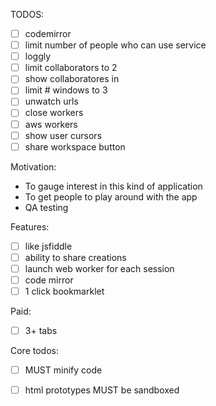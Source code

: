 TODOS:

- [ ] codemirror
- [ ] limit number of people who can use service
- [ ] loggly
- [ ] limit collaborators to 2
- [ ] show collaboratores in 
- [ ] limit # windows to 3
- [ ] unwatch urls
- [ ] close workers
- [ ] aws workers
- [ ] show user cursors
- [ ] share workspace button

Motivation:

- To gauge interest in this kind of application
- To get people to play around with the app
- QA testing

Features:

- [ ] like jsfiddle
- [ ] ability to share creations
- [ ] launch web worker for each session
- [ ] code mirror
- [ ] 1 click bookmarklet

Paid:

- [ ] 3+ tabs

Core todos:

- [ ] MUST minify code
- [ ] html prototypes MUST be sandboxed


